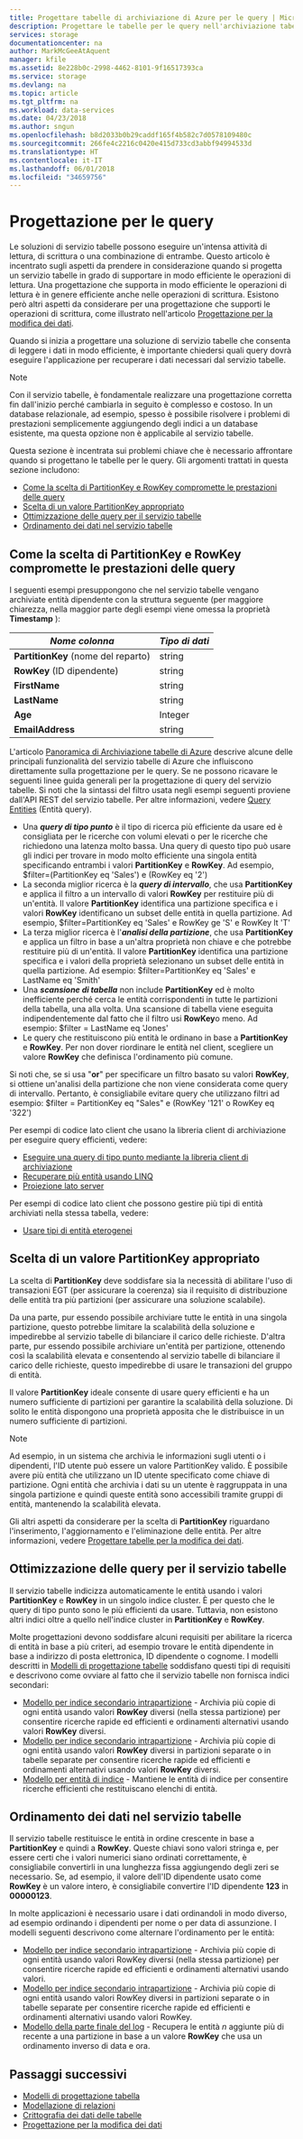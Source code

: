 ```yaml
---
title: Progettare tabelle di archiviazione di Azure per le query | Microsoft Docs
description: Progettare le tabelle per le query nell'archiviazione tabelle di Azure.
services: storage
documentationcenter: na
author: MarkMcGeeAtAquent
manager: kfile
ms.assetid: 8e228b0c-2998-4462-8101-9f16517393ca
ms.service: storage
ms.devlang: na
ms.topic: article
ms.tgt_pltfrm: na
ms.workload: data-services
ms.date: 04/23/2018
ms.author: sngun
ms.openlocfilehash: b8d2033b0b29caddf165f4b582c7d0578109480c
ms.sourcegitcommit: 266fe4c2216c0420e415d733cd3abbf94994533d
ms.translationtype: HT
ms.contentlocale: it-IT
ms.lasthandoff: 06/01/2018
ms.locfileid: "34659756"
---
```

# <a name="design-for-querying"></a>Progettazione per le query
Le soluzioni di servizio tabelle possono eseguire un'intensa attività di lettura, di scrittura o una combinazione di entrambe. Questo articolo è incentrato sugli aspetti da prendere in considerazione quando si progetta un servizio tabelle in grado di supportare in modo efficiente le operazioni di lettura. Una progettazione che supporta in modo efficiente le operazioni di lettura è in genere efficiente anche nelle operazioni di scrittura. Esistono però altri aspetti da considerare per una progettazione che supporti le operazioni di scrittura, come illustrato nell'articolo [Progettazione per la modifica dei dati](table-storage-design-for-modification.md).

Quando si inizia a progettare una soluzione di servizio tabelle che consenta di leggere i dati in modo efficiente, è importante chiedersi quali query dovrà eseguire l'applicazione per recuperare i dati necessari dal servizio tabelle.  

> [!NOTE]
> Con il servizio tabelle, è fondamentale realizzare una progettazione corretta fin dall'inizio perché cambiarla in seguito è complesso e costoso. In un database relazionale, ad esempio, spesso è possibile risolvere i problemi di prestazioni semplicemente aggiungendo degli indici a un database esistente, ma questa opzione non è applicabile al servizio tabelle.  
> 
> 

Questa sezione è incentrata sui problemi chiave che è necessario affrontare quando si progettano le tabelle per le query. Gli argomenti trattati in questa sezione includono:

* [Come la scelta di PartitionKey e RowKey compromette le prestazioni delle query](#how-your-choice-of-partitionkey-and-rowkey-impacts-query-performance)
* [Scelta di un valore PartitionKey appropriato](#choosing-an-appropriate-partitionkey)
* [Ottimizzazione delle query per il servizio tabelle](#optimizing-queries-for-the-table-service)
* [Ordinamento dei dati nel servizio tabelle](#sorting-data-in-the-table-service)

## <a name="how-your-choice-of-partitionkey-and-rowkey-impacts-query-performance"></a>Come la scelta di PartitionKey e RowKey compromette le prestazioni delle query
I seguenti esempi presuppongono che nel servizio tabelle vengano archiviate entità dipendente con la struttura seguente (per maggiore chiarezza, nella maggior parte degli esempi viene omessa la proprietà **Timestamp** ):  

| *Nome colonna* | *Tipo di dati* |
| --- | --- |
| **PartitionKey** (nome del reparto) |string |
| **RowKey** (ID dipendente) |string |
| **FirstName** |string |
| **LastName** |string |
| **Age** |Integer |
| **EmailAddress** |string |

L'articolo [Panoramica di Archiviazione tabelle di Azure](table-storage-overview.md) descrive alcune delle principali funzionalità del servizio tabelle di Azure che influiscono direttamente sulla progettazione per le query. Se ne possono ricavare le seguenti linee guida generali per la progettazione di query del servizio tabelle. Si noti che la sintassi del filtro usata negli esempi seguenti proviene dall'API REST del servizio tabelle. Per altre informazioni, vedere [Query Entities](https://docs.microsoft.com/rest/api/storageservices/Query-Entities) (Entità query).  

* Una ***query di tipo punto*** è il tipo di ricerca più efficiente da usare ed è consigliata per le ricerche con volumi elevati o per le ricerche che richiedono una latenza molto bassa. Una query di questo tipo può usare gli indici per trovare in modo molto efficiente una singola entità specificando entrambi i valori **PartitionKey** e **RowKey**. Ad esempio, $filter=(PartitionKey eq 'Sales') e (RowKey eq '2')  
* La seconda miglior ricerca è la ***query di intervallo***, che usa **PartitionKey** e applica il filtro a un intervallo di valori **RowKey** per restituire più di un'entità. Il valore **PartitionKey** identifica una partizione specifica e i valori **RowKey** identificano un subset delle entità in quella partizione. Ad esempio, $filter=PartitionKey eq 'Sales' e RowKey ge 'S' e RowKey lt 'T'  
* La terza miglior ricerca è l'***analisi della partizione***, che usa **PartitionKey** e applica un filtro in base a un'altra proprietà non chiave e che potrebbe restituire più di un'entità. Il valore **PartitionKey** identifica una partizione specifica e i valori della proprietà selezionano un subset delle entità in quella partizione. Ad esempio: $filter=PartitionKey eq 'Sales' e LastName eq 'Smith'  
* Una ***scansione di tabella*** non include **PartitionKey** ed è molto inefficiente perché cerca le entità corrispondenti in tutte le partizioni della tabella, una alla volta. Una scansione di tabella viene eseguita indipendentemente dal fatto che il filtro usi **RowKey**o meno. Ad esempio: $filter = LastName eq 'Jones'  
* Le query che restituiscono più entità le ordinano in base a **PartitionKey** e **RowKey**. Per non dover riordinare le entità nel client, scegliere un valore **RowKey** che definisca l'ordinamento più comune.  

Si noti che, se si usa "**or**" per specificare un filtro basato su valori **RowKey**, si ottiene un'analisi della partizione che non viene considerata come query di intervallo. Pertanto, è consigliabile evitare query che utilizzano filtri ad esempio: $filter = PartitionKey eq "Sales" e (RowKey '121' o RowKey eq '322')  

Per esempi di codice lato client che usano la libreria client di archiviazione per eseguire query efficienti, vedere:  

* [Eseguire una query di tipo punto mediante la libreria client di archiviazione](table-storage-design-patterns.md#executing-a-point-query-using-the-storage-client-library)
* [Recuperare più entità usando LINQ](table-storage-design-patterns.md#retrieving-multiple-entities-using-linq)
* [Proiezione lato server](table-storage-design-patterns.md#server-side-projection)  

Per esempi di codice lato client che possono gestire più tipi di entità archiviati nella stessa tabella, vedere:  

* [Usare tipi di entità eterogenei](table-storage-design-patterns.md#working-with-heterogeneous-entity-types)  

## <a name="choosing-an-appropriate-partitionkey"></a>Scelta di un valore PartitionKey appropriato
La scelta di **PartitionKey** deve soddisfare sia la necessità di abilitare l'uso di transazioni EGT (per assicurare la coerenza) sia il requisito di distribuzione delle entità tra più partizioni (per assicurare una soluzione scalabile).  

Da una parte, pur essendo possibile archiviare tutte le entità in una singola partizione, questo potrebbe limitare la scalabilità della soluzione e impedirebbe al servizio tabelle di bilanciare il carico delle richieste. D'altra parte, pur essendo possibile archiviare un'entità per partizione, ottenendo così la scalabilità elevata e consentendo al servizio tabelle di bilanciare il carico delle richieste, questo impedirebbe di usare le transazioni del gruppo di entità.  

Il valore **PartitionKey** ideale consente di usare query efficienti e ha un numero sufficiente di partizioni per garantire la scalabilità della soluzione. Di solito le entità dispongono una proprietà apposita che le distribuisce in un numero sufficiente di partizioni.

> [!NOTE]
> Ad esempio, in un sistema che archivia le informazioni sugli utenti o i dipendenti, l'ID utente può essere un valore PartitionKey valido. È possibile avere più entità che utilizzano un ID utente specificato come chiave di partizione. Ogni entità che archivia i dati su un utente è raggruppata in una singola partizione e quindi queste entità sono accessibili tramite gruppi di entità, mantenendo la scalabilità elevata.
> 
> 

Gli altri aspetti da considerare per la scelta di **PartitionKey** riguardano l'inserimento, l'aggiornamento e l'eliminazione delle entità. Per altre informazioni, vedere [Progettare tabelle per la modifica dei dati](table-storage-design-for-modification.md).  

## <a name="optimizing-queries-for-the-table-service"></a>Ottimizzazione delle query per il servizio tabelle
Il servizio tabelle indicizza automaticamente le entità usando i valori **PartitionKey** e **RowKey** in un singolo indice cluster. È per questo che le query di tipo punto sono le più efficienti da usare. Tuttavia, non esistono altri indici oltre a quello nell'indice cluster in **PartitionKey** e **RowKey**.

Molte progettazioni devono soddisfare alcuni requisiti per abilitare la ricerca di entità in base a più criteri, ad esempio trovare le entità dipendente in base a indirizzo di posta elettronica, ID dipendente o cognome. I modelli descritti in [Modelli di progettazione tabelle](table-storage-design-patterns.md) soddisfano questi tipi di requisiti e descrivono come ovviare al fatto che il servizio tabelle non fornisca indici secondari:  

* [Modello per indice secondario intrapartizione](table-storage-design-patterns.md#intra-partition-secondary-index-pattern) - Archivia più copie di ogni entità usando valori **RowKey** diversi (nella stessa partizione) per consentire ricerche rapide ed efficienti e ordinamenti alternativi usando valori **RowKey** diversi.  
* [Modello per indice secondario intrapartizione](table-storage-design-patterns.md#inter-partition-secondary-index-pattern) - Archivia più copie di ogni entità usando valori **RowKey** diversi in partizioni separate o in tabelle separate per consentire ricerche rapide ed efficienti e ordinamenti alternativi usando valori **RowKey** diversi.  
* [Modello per entità di indice](table-storage-design-patterns.md#index-entities-pattern) - Mantiene le entità di indice per consentire ricerche efficienti che restituiscano elenchi di entità.  

## <a name="sorting-data-in-the-table-service"></a>Ordinamento dei dati nel servizio tabelle
Il servizio tabelle restituisce le entità in ordine crescente in base a **PartitionKey** e quindi a **RowKey**. Queste chiavi sono valori stringa e, per essere certi che i valori numerici siano ordinati correttamente, è consigliabile convertirli in una lunghezza fissa aggiungendo degli zeri se necessario. Se, ad esempio, il valore dell'ID dipendente usato come **RowKey** è un valore intero, è consigliabile convertire l'ID dipendente **123** in **00000123**.  

In molte applicazioni è necessario usare i dati ordinandoli in modo diverso, ad esempio ordinando i dipendenti per nome o per data di assunzione. I modelli seguenti descrivono come alternare l'ordinamento per le entità:  

* [Modello per indice secondario intrapartizione](table-storage-design-patterns.md#intra-partition-secondary-index-pattern) - Archivia più copie di ogni entità usando valori RowKey diversi (nella stessa partizione) per consentire ricerche rapide ed efficienti e ordinamenti alternativi usando valori.  
* [Modello per indice secondario intrapartizione](table-storage-design-patterns.md#inter-partition-secondary-index-pattern) - Archivia più copie di ogni entità usando valori RowKey diversi in partizioni separate o in tabelle separate per consentire ricerche rapide ed efficienti e ordinamenti alternativi usando valori RowKey.
* [Modello della parte finale del log](table-storage-design-patterns.md#log-tail-pattern) - Recupera le entità *n* aggiunte più di recente a una partizione in base a un valore **RowKey** che usa un ordinamento inverso di data e ora.  

## <a name="next-steps"></a>Passaggi successivi

- [Modelli di progettazione tabella](table-storage-design-patterns.md)
- [Modellazione di relazioni](table-storage-design-modeling.md)
- [Crittografia dei dati delle tabelle](table-storage-design-encrypt-data.md)
- [Progettazione per la modifica dei dati](table-storage-design-for-modification.md)
